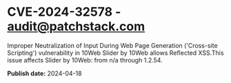 # CVE-2024-32578 - audit@patchstack.com

Improper Neutralization of Input During Web Page Generation ('Cross-site Scripting') vulnerability in 10Web Slider by 10Web allows Reflected XSS.This issue affects Slider by 10Web: from n/a through 1.2.54.



**Publish date:** 2024-04-18

